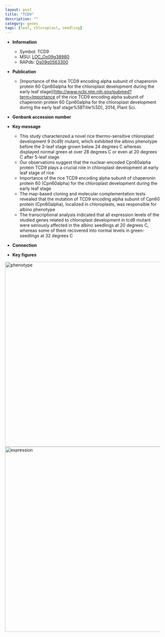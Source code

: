 ```yaml
---
layout: post
title: "TCD9"
description: ""
category: genes
tags: [leaf, chloroplast, seedling]
---
```


* **Information**  
    + Symbol: TCD9  
    + MSU: [LOC_Os09g38980](http://rice.plantbiology.msu.edu/cgi-bin/ORF_infopage.cgi?orf=LOC_Os09g38980)  
    + RAPdb: [Os09g0563300](http://rapdb.dna.affrc.go.jp/viewer/gbrowse_details/irgsp1?name=Os09g0563300)  

* **Publication**  
    + [Importance of the rice TCD9 encoding alpha subunit of chaperonin protein 60 Cpn60alpha for the chloroplast development during the early leaf stage](http://www.ncbi.nlm.nih.gov/pubmed?term=Importance of the rice TCD9 encoding alpha subunit of chaperonin protein 60 Cpn60alpha for the chloroplast development during the early leaf stage%5BTitle%5D), 2014, Plant Sci.

* **Genbank accession number**  

* **Key message**  
    + This study characterized a novel rice thermo-sensitive chloroplast development 9 (tcd9) mutant, which exhibited the albino phenotype before the 3-leaf stage grown below 24 degrees C whereas displayed normal green at over 28 degrees C or even at 20 degrees C after 5-leaf stage
    + Our observations suggest that the nuclear-encoded Cpn60alpha protein TCD9 plays a crucial role in chloroplast development at early leaf stage of rice
    + Importance of the rice TCD9 encoding alpha subunit of chaperonin protein 60 (Cpn60alpha) for the chloroplast development during the early leaf stage
    + The map-based cloning and molecular complementation tests revealed that the mutation of TCD9 encoding alpha subunit of Cpn60 protein (Cpn60alpha), localized in chloroplasts, was responsible for albino phenotype
    + The transcriptional analysis indicated that all expression levels of the studied genes related to chloroplast development in tcd9 mutant were seriously affected in the albino seedlings at 20 degrees C, whereas some of them recovered into normal levels in green-seedlings at 32 degrees C

* **Connection**  

* **Key figures**  
<img src="http://ricencode.github.io/images/TCD9.pheno.png" alt="phenotype"  style="width: 600px;"/>

<img src="http://ricencode.github.io/images/TCD9.exp.png" alt="expression"  style="width: 600px;"/>



